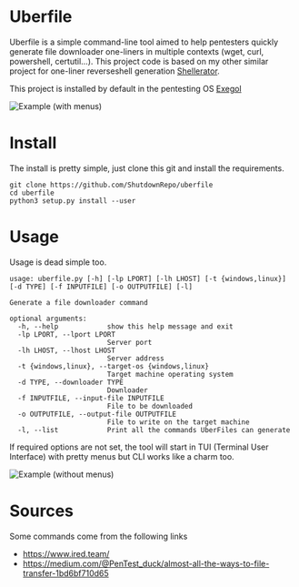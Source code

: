 # Uberfile
Uberfile is a simple command-line tool aimed to help pentesters quickly generate file downloader one-liners in multiple contexts (wget, curl, powershell, certutil...).
This project code is based on my other similar project for one-liner reverseshell generation [Shellerator](https://github.com/ShutdownRepo/shellerator).

This project is installed by default in the pentesting OS [Exegol](https://github.com/ShutdownRepo/Exegol)

![Example (with menus)](https://raw.githubusercontent.com/ShutdownRepo/uberfile/main/assets/example-menus.gif)

# Install
The install is pretty simple, just clone this git and install the requirements.
```
git clone https://github.com/ShutdownRepo/uberfile
cd uberfile
python3 setup.py install --user
```

# Usage
Usage is dead simple too.
```
usage: uberfile.py [-h] [-lp LPORT] [-lh LHOST] [-t {windows,linux}] [-d TYPE] [-f INPUTFILE] [-o OUTPUTFILE] [-l]

Generate a file downloader command

optional arguments:
  -h, --help            show this help message and exit
  -lp LPORT, --lport LPORT
                        Server port
  -lh LHOST, --lhost LHOST
                        Server address
  -t {windows,linux}, --target-os {windows,linux}
                        Target machine operating system
  -d TYPE, --downloader TYPE
                        Downloader
  -f INPUTFILE, --input-file INPUTFILE
                        File to be downloaded
  -o OUTPUTFILE, --output-file OUTPUTFILE
                        File to write on the target machine
  -l, --list            Print all the commands UberFiles can generate
```
If required options are not set, the tool will start in TUI (Terminal User Interface) with pretty menus but CLI works like a charm too.

![Example (without menus)](https://raw.githubusercontent.com/ShutdownRepo/uberfile/main/assets/example-no-menus.gif)

# Sources
Some commands come from the following links
- https://www.ired.team/
- https://medium.com/@PenTest_duck/almost-all-the-ways-to-file-transfer-1bd6bf710d65
